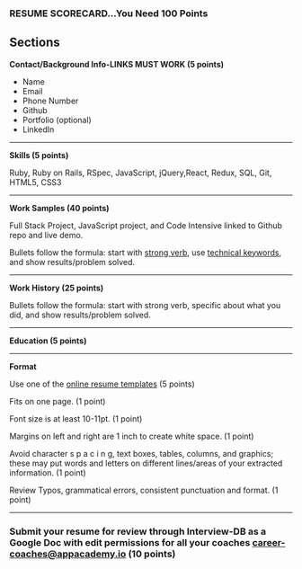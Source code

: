 

### RESUME SCORECARD...You Need 100 Points ###
## Sections ##
**Contact/Background Info-LINKS MUST WORK (5 points)**
* Name
* Email
* Phone Number
* Github
* Portfolio (optional)
* LinkedIn

--- 

**Skills (5 points)**

Ruby, Ruby on Rails, RSpec, JavaScript, jQuery,React, Redux, SQL, Git, HTML5, CSS3

---

**Work Samples (40 points)**

Full Stack Project, JavaScript project, and Code Intensive linked to Github repo and live demo.


Bullets follow the formula: start with [strong verb](https://github.com/appacademy/sf-job-search-curriculum/blob/master/application-materials/resume/resume-verbs.md), use [technical keywords](https://github.com/appacademy/sf-job-search-curriculum/blob/master/application-materials/resume/resume-keywords.md), and show results/problem solved.

---

**Work History (25 points)**

Bullets follow the formula:  start with strong verb, specific about what you did, and show results/problem solved.

---

**Education (5 points)**

---

**Format**

Use one of the [online resume templates](https://drive.google.com/drive/folders/186b8YXBheO45d4rSseYhxU4YyPzSricl) (5 points)

Fits on one page. (1 point)

Font size is at least 10-11pt. (1 point) 

Margins on left and right are 1 inch to create white space. (1 point)

Avoid character s p a c i n g, text boxes, tables, columns, and graphics; these may put words and letters on different lines/areas of your extracted information. (1 point)

Review Typos, grammatical errors, consistent punctuation and format. (1 point)

---

### Submit your resume for review through Interview-DB as a Google Doc with edit permissions for all your coaches [career-coaches@appacademy.io](career-coaches@appacademy.io) (10 points) ###
